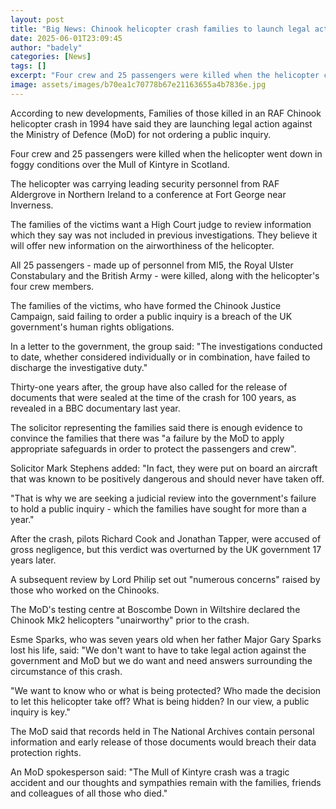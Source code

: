 ```yaml
---
layout: post
title: "Big News: Chinook helicopter crash families to launch legal action against MoD"
date: 2025-06-01T23:09:45
author: "badely"
categories: [News]
tags: []
excerpt: "Four crew and 25 passengers were killed when the helicopter crashed on the Mull of Kintyre in Scotland in June 1994."
image: assets/images/b70ea1c70778b67e21163655a4b7836e.jpg
---
```


According to new developments, Families of those killed in an RAF Chinook helicopter crash in 1994 have said they are launching legal action against the Ministry of Defence (MoD) for not ordering a public inquiry. 

Four crew and 25 passengers were killed when the helicopter went down in foggy conditions over the Mull of Kintyre in Scotland.

The helicopter was carrying leading security personnel from RAF Aldergrove in Northern Ireland to a conference at Fort George near Inverness.

The families of the victims want a High Court judge to review information which they say was not included in previous investigations. They believe it will offer new information on the airworthiness of the helicopter. 

All 25 passengers - made up of personnel from MI5, the Royal Ulster Constabulary and the British Army - were killed, along with the helicopter's four crew members.

The families of the victims, who have formed the Chinook Justice Campaign, said failing to order a public inquiry is a breach of the UK government's human rights obligations.

In a letter to the government, the group said: "The investigations conducted to date, whether considered individually or in combination, have failed to discharge the investigative duty."

Thirty-one years after, the group have also called for the release of documents that were sealed at the time of the crash for 100 years, as revealed in a BBC documentary last year.

The solicitor representing the families said there is enough evidence to convince the families that there was "a failure by the MoD to apply appropriate safeguards in order to protect the passengers and crew". 

Solicitor Mark Stephens added: "In fact, they were put on board an aircraft that was known to be positively dangerous and should never have taken off.

"That is why we are seeking a judicial review into the government's failure to hold a public inquiry - which the families have sought for more than a year."

After the crash, pilots Richard Cook and Jonathan Tapper, were accused of gross negligence, but this verdict was overturned by the UK government 17 years later.

A subsequent review by Lord Philip set out "numerous concerns" raised by those who worked on the Chinooks.

The MoD's testing centre at Boscombe Down in Wiltshire declared the Chinook Mk2 helicopters "unairworthy" prior to the crash.

Esme Sparks, who was seven years old when her father Major Gary Sparks lost his life, said: "We don't want to have to take legal action against the government and MoD but we do want and need answers surrounding the circumstance of this crash.

"We want to know who or what is being protected? Who made the decision to let this helicopter take off? What is being hidden? In our view, a public inquiry is key."

The MoD said that records held in The National Archives contain personal information and early release of those documents would breach their data protection rights.

An MoD spokesperson said: "The Mull of Kintyre crash was a tragic accident and our thoughts and sympathies remain with the families, friends and colleagues of all those who died."

